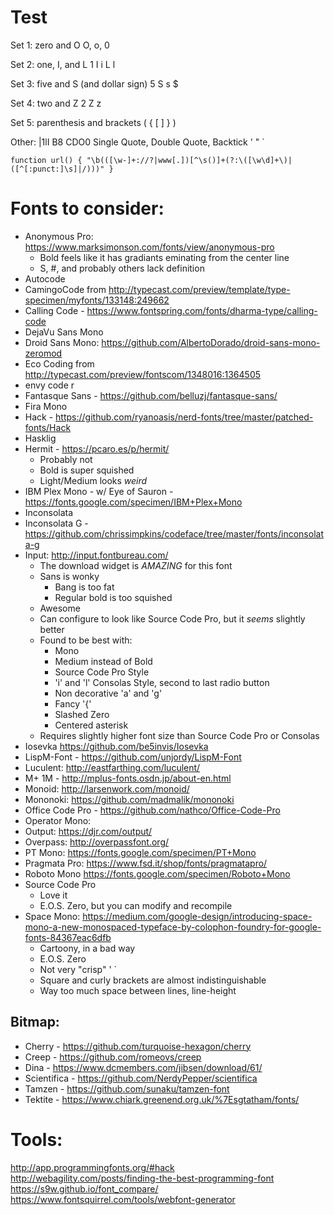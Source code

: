 
# Test

Set 1: zero and O
O, o, 0

Set 2: one, I, and L
1 I i L l

Set 3: five and S (and dollar sign)
5 S s $

Set 4: two and Z
2 Z z

Set 5: parenthesis and brackets
( { [ ] } )

Other:
|1lI
B8
CDO0
Single Quote, Double Quote, Backtick
\' \" \`

```
function url() { "\b(([\w-]+://?|www[.])[^\s()]+(?:\([\w\d]+\)|([^[:punct:]\s]|/)))" }
```


# Fonts to consider:

- Anonymous Pro: <https://www.marksimonson.com/fonts/view/anonymous-pro>
  - Bold feels like it has gradiants eminating from the center line
  - S, #, and probably others lack definition
- Autocode
- CamingoCode from <http://typecast.com/preview/template/type-specimen/myfonts/133148:249662>
- Calling Code - <https://www.fontspring.com/fonts/dharma-type/calling-code>
- DejaVu Sans Mono
- Droid Sans Mono: <https://github.com/AlbertoDorado/droid-sans-mono-zeromod>
- Eco Coding from <http://typecast.com/preview/fontscom/1348016:1364505>
- envy code r
- Fantasque Sans - <https://github.com/belluzj/fantasque-sans/>
- Fira Mono
- Hack - <https://github.com/ryanoasis/nerd-fonts/tree/master/patched-fonts/Hack>
- Hasklig
- Hermit - <https://pcaro.es/p/hermit/>
  - Probably not
  - Bold is super squished
  - Light/Medium looks _weird_
- IBM Plex Mono - w/ Eye of Sauron - <https://fonts.google.com/specimen/IBM+Plex+Mono>
- Inconsolata
- Inconsolata G - <https://github.com/chrissimpkins/codeface/tree/master/fonts/inconsolata-g>
- Input: <http://input.fontbureau.com/>
  - The download widget is _AMAZING_ for this font
  - Sans is wonky
    - Bang is too fat
    - Regular bold is too squished
  - Awesome
  - Can configure to look like Source Code Pro, but it _seems_ slightly better
  - Found to be best with:
    - Mono
    - Medium instead of Bold
    - Source Code Pro Style
    - 'i' and 'l' Consolas Style, second to last radio button
    - Non decorative 'a' and 'g'
    - Fancy '{'
    - Slashed Zero
    - Centered asterisk
  - Requires slightly higher font size than Source Code Pro or Consolas
- Iosevka <https://github.com/be5invis/Iosevka>
- LispM-Font - <https://github.com/unjordy/LispM-Font>
- Luculent: <http://eastfarthing.com/luculent/>
- M+ 1M - <http://mplus-fonts.osdn.jp/about-en.html>
- Monoid: <http://larsenwork.com/monoid/>
- Mononoki: <https://github.com/madmalik/mononoki>
- Office Code Pro - <https://github.com/nathco/Office-Code-Pro>
- Operator Mono:
- Output: <https://djr.com/output/>
- Overpass: <http://overpassfont.org/>
- PT Mono: <https://fonts.google.com/specimen/PT+Mono>
- Pragmata Pro: <https://www.fsd.it/shop/fonts/pragmatapro/>
- Roboto Mono <https://fonts.google.com/specimen/Roboto+Mono>
- Source Code Pro
  - Love it
  - E.O.S. Zero, but you can modify and recompile
- Space Mono: <https://medium.com/google-design/introducing-space-mono-a-new-monospaced-typeface-by-colophon-foundry-for-google-fonts-84367eac6dfb>
  - Cartoony, in a bad way
  - E.O.S. Zero
  - Not very "crisp" ' \`
  - Square and curly brackets are almost indistinguishable
  - Way too much space between lines, line-height

## Bitmap:

- Cherry - https://github.com/turquoise-hexagon/cherry
- Creep - https://github.com/romeovs/creep
- Dina - https://www.dcmembers.com/jibsen/download/61/
- Scientifica - https://github.com/NerdyPepper/scientifica
- Tamzen - https://github.com/sunaku/tamzen-font
- Tektite - https://www.chiark.greenend.org.uk/%7Esgtatham/fonts/

# Tools:
http://app.programmingfonts.org/#hack
http://webagility.com/posts/finding-the-best-programming-font
https://s9w.github.io/font_compare/
https://www.fontsquirrel.com/tools/webfont-generator
